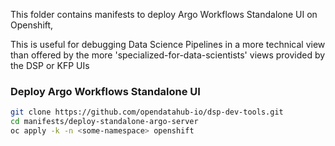 This folder contains manifests to deploy Argo Workflows Standalone UI on Openshift,

This is useful for debugging Data Science Pipelines in a more technical view than offered by
the more 'specialized-for-data-scientists' views provided by the DSP or KFP UIs 

### Deploy Argo Workflows Standalone UI

```bash
git clone https://github.com/opendatahub-io/dsp-dev-tools.git
cd manifests/deploy-standalone-argo-server
oc apply -k -n <some-namespace> openshift
```
